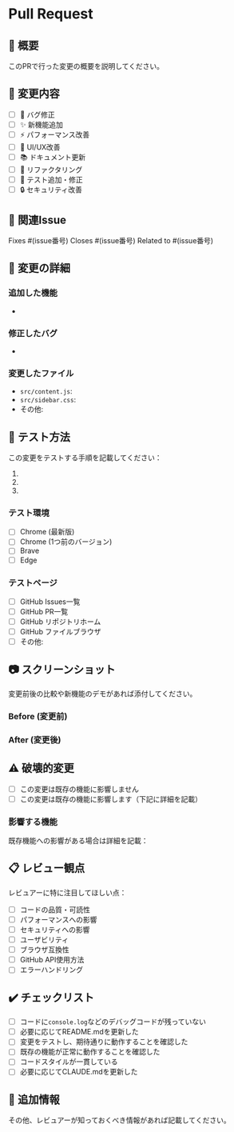# Pull Request

## 📝 概要
このPRで行った変更の概要を説明してください。

## 🎯 変更内容
- [ ] 🐛 バグ修正
- [ ] ✨ 新機能追加
- [ ] ⚡ パフォーマンス改善
- [ ] 🎨 UI/UX改善
- [ ] 📚 ドキュメント更新
- [ ] 🔧 リファクタリング
- [ ] 🧪 テスト追加・修正
- [ ] 🔒 セキュリティ改善

## 🔗 関連Issue
Fixes #(issue番号)
Closes #(issue番号)
Related to #(issue番号)

## 🔄 変更の詳細
### 追加した機能
- 

### 修正したバグ
- 

### 変更したファイル
- `src/content.js`: 
- `src/sidebar.css`: 
- その他: 

## 🧪 テスト方法
この変更をテストする手順を記載してください：

1. 
2. 
3. 

### テスト環境
- [ ] Chrome (最新版)
- [ ] Chrome (1つ前のバージョン)
- [ ] Brave
- [ ] Edge

### テストページ
- [ ] GitHub Issues一覧
- [ ] GitHub PR一覧
- [ ] GitHub リポジトリホーム
- [ ] GitHub ファイルブラウザ
- [ ] その他: 

## 📷 スクリーンショット
変更前後の比較や新機能のデモがあれば添付してください。

### Before (変更前)
<!-- スクリーンショットを添付 -->

### After (変更後)
<!-- スクリーンショットを添付 -->

## ⚠️ 破壊的変更
- [ ] この変更は既存の機能に影響しません
- [ ] この変更は既存の機能に影響します（下記に詳細を記載）

### 影響する機能
既存機能への影響がある場合は詳細を記載：

## 📋 レビュー観点
レビュアーに特に注目してほしい点：

- [ ] コードの品質・可読性
- [ ] パフォーマンスへの影響
- [ ] セキュリティへの影響
- [ ] ユーザビリティ
- [ ] ブラウザ互換性
- [ ] GitHub API使用方法
- [ ] エラーハンドリング

## ✔️ チェックリスト
- [ ] コードに`console.log`などのデバッグコードが残っていない
- [ ] 必要に応じてREADME.mdを更新した
- [ ] 変更をテストし、期待通りに動作することを確認した
- [ ] 既存の機能が正常に動作することを確認した
- [ ] コードスタイルが一貫している
- [ ] 必要に応じてCLAUDE.mdを更新した

## 📝 追加情報
その他、レビュアーが知っておくべき情報があれば記載してください。